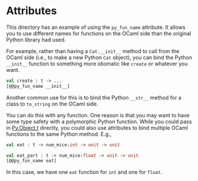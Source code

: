 # Attributes

This directory has an example of using the `py_fun_name` attribute.  It allows you to use different names for functions on the OCaml side than the original Python library had used.

For example, rather than having a `Cat.__init__` method to call from the OCaml side (i.e., to make a new Python `Cat` object), you can bind the Python `__init__` function to something more idiomatic like `create` or whatever you want.

```ocaml
val create : t -> ...
[@@py_fun_name __init__]
```

Another common use for this is to bind the Python `__str__` method for a class to `to_string` on the OCaml side.

You can do this with any function.  One reason is that you may want to have some type safety with a polymorphic Python function.  While you could pass in [Py.Object.t](https://mooreryan.github.io/ocaml_python_bindgen/types/#pytypes) directly, you could also use attributes to bind multiple OCaml functions to the same Python method.  E.g.,

```ocaml
val eat : t -> num_mice:int -> unit -> unit

val eat_part : t -> num_mice:float -> unit -> unit
[@@py_fun_name eat]
```

In this case, we have one `eat` function for `int` and one for `float`.
